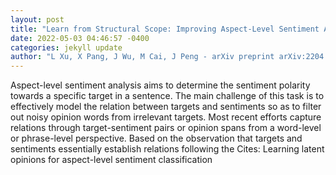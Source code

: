 ```yaml
--- 
layout: post 
title: "Learn from Structural Scope: Improving Aspect-Level Sentiment Analysis with Hybrid Graph Convolutional Networks" 
date: 2022-05-03 04:46:57 -0400 
categories: jekyll update 
author: "L Xu, X Pang, J Wu, M Cai, J Peng - arXiv preprint arXiv:2204.12784, 2022" 
--- 
```

Aspect-level sentiment analysis aims to determine the sentiment polarity towards a specific target in a sentence. The main challenge of this task is to effectively model the relation between targets and sentiments so as to filter out noisy opinion words from irrelevant targets. Most recent efforts capture relations through target-sentiment pairs or opinion spans from a word-level or phrase-level perspective. Based on the observation that targets and sentiments essentially establish relations following the Cites: Learning latent opinions for aspect-level sentiment classification
